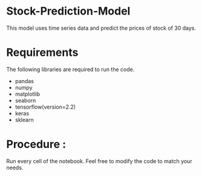 # Stock-Prediction-Model
This model uses time series data and predict the prices of stock of 30 days.

# Requirements
The following libraries are required to run the code.

- pandas
- numpy
- matplotlib
- seaborn
- tensorflow(version=2.2)
- keras
- sklearn

# Procedure :
 Run every cell of the notebook. Feel free to modify the code to match your needs.

